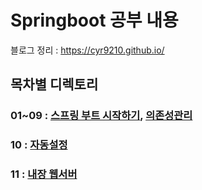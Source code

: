 # Springboot 공부 내용
블로그 정리 : https://cyr9210.github.io/

##  목차별 디렉토리 

### 01~09 : [스프링 부트 시작하기](https://cyr9210.github.io/2019/03/28/Spring/springboot01/), [의존성관리](https://cyr9210.github.io/2019/03/28/Spring/springboot02/)

### 10 : [자동설정](https://cyr9210.github.io/2019/04/01/Spring/springboot03/)

### 11 : [내장 웹서버](https://cyr9210.github.io/2019/04/02/Spring/springboot04/)




